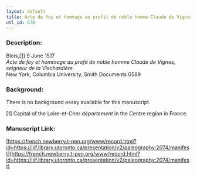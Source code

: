 ```yaml
---
layout: default
title: Acte de foy et hommage au profit de noble homme Claude de Vignes, seigneur de la Vischardière
utl_id: 678
---
```


### Description:

Blois,<a id="_ftnref1">[[1]](#_ftn1)</a> 9 June 1517<br>
_Acte de foy et hommage au profit de noble homme Claude de Vignes, seigneur de la Vischardière_<br>
New York, Columbia University, Smith Documents 0589

### Background:

There is no background essay available for this manuscript.

<a id="_ftn1">[1]</a> Capital of the Loire-et-Cher _département_ in the Centre region in France. 

### Manuscript Link:

[https://french.newberry.t-pen.org/www/record.html?id=https://iiif.library.utoronto.ca/presentation/v2/paleography:2074/manifest](https://french.newberry.t-pen.org/www/record.html?id=https://iiif.library.utoronto.ca/presentation/v2/paleography:2074/manifest)
